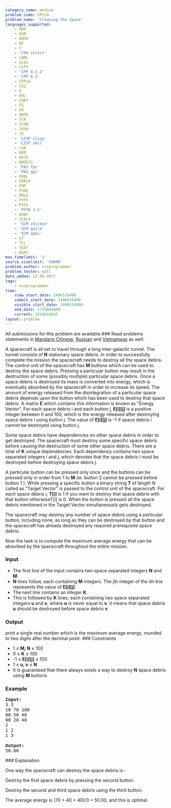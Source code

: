 ```yaml
---
category_name: medium
problem_code: SPCLN
problem_name: 'Cleaning the Space'
languages_supported:
    - ADA
    - ASM
    - BASH
    - BF
    - C
    - 'C99 strict'
    - CAML
    - CLOJ
    - CLPS
    - 'CPP 4.3.2'
    - 'CPP 6.3'
    - CPP14
    - CS2
    - D
    - ERL
    - FORT
    - FS
    - GO
    - HASK
    - ICK
    - ICON
    - JAVA
    - JS
    - 'LISP clisp'
    - 'LISP sbcl'
    - LUA
    - NEM
    - NICE
    - NODEJS
    - 'PAS fpc'
    - 'PAS gpc'
    - PERL
    - PERL6
    - PHP
    - PIKE
    - PRLG
    - PYPY
    - PYTH
    - 'PYTH 3.5'
    - RUBY
    - SCALA
    - 'SCM chicken'
    - 'SCM guile'
    - 'SCM qobi'
    - ST
    - TCL
    - TEXT
    - WSPC
max_timelimit: '1'
source_sizelimit: '50000'
problem_author: nssprogrammer
problem_tester: null
date_added: 23-05-2017
tags:
    - nssprogrammer
time:
    view_start_date: 1496516400
    submit_start_date: 1496516400
    visible_start_date: 1496516400
    end_date: 1735669800
    current: 1514816835
layout: problem
---
```

All submissions for this problem are available.### Read problems statements in [Mandarin Chinese](http://www.codechef.com/download/translated/SNCKEL17/mandarin/SPCLN.pdf), [Russian](http://www.codechef.com/download/translated/SNCKEL17/russian/SPCLN.pdf) and [Vietnamese](http://www.codechef.com/download/translated/SNCKEL17/vietnamese/SPCLN.pdf) as well.

A spacecraft is all set to travel through a long inter-galactic tunnel. The tunnel consists of **N** stationary space debris. In order to successfully complete the mission the spacecraft needs to destroy all the space debris. The control unit of the spacecraft has **M** buttons which can be used to destroy the space debris. Pressing a particular button may result in the destruction of some (possibly multiple) particular space debris. Once a space debris is destroyed its mass is converted into energy, which is eventually absorbed by the spacecraft in order to increase its speed. The amount of energy released from the disintegration of a particular space debris depends upon the button which has been used to destroy that space debris. A matrix **E** which contains this information is known as "Energy Vector". For each space debris i and each button j, **E\[i\]\[j\]** is a positive integer between 0 and 100, which is the energy released after destroying space debris i using button j. The value of **E\[i\]\[j\]** is -1 if space debris i cannot be destroyed using button j.

Some space debris have dependencies on other space debris in order to get destroyed. The spacecraft must destroy some specific space debris before causing the destruction of some other space debris. There are a total of **K** unique dependencies. Each dependency contains two space separated integers i and j, which denotes that the space debris i must be destroyed before destroying space debris j.

 A particular button can be pressed only once and the buttons can be pressed only in order from 1 to **M** (ie. button 2 cannot be pressed before button 1 ). While pressing a specific button a binary string **T** of length N called as "Target Vector" is passed to the control unit of the spacecraft. For each space debris i, **T\[i\]** is 1 if you want to destroy that space debris with that button otherwiseT\[i\] is 0. When the button is pressed all the space debris mentioned in the Target Vector simultaneously gets destroyed.

The spacecraft may destroy any number of space debris using a particular button, including none, as long as they can be destroyed by that button and the spacecraft has already destroyed any required prerequisite space debris.

Now the task is to compute the maximum average energy that can be absorbed by the spacecraft throughout the entire mission.

### Input

- The first line of the input contains two space separated integers **N** and **M**.
- **N** lines follow, each containing **M** integers. The jth integer of the ith line represents the value of **E\[i\]\[j\]**.
- The next line contains an integer **K**.
- This is followed by **K** lines, each containing two space separated integers **u** and **v**, where **u** is never equal to **v**. it means that space debris **u** should be destroyed before space debris **v**

### Output

print a single real number which is the maximum average energy, rounded to two digits after the decimal point. ### Constraints

- 1 ≤ **M, N** ≤ 100
- 0 ≤ **K** ≤ 100
- -1 ≤ **E\[i\]\[j\]** ≤ 100
- 1 ≤ **u, v** ≤ **N**
- It is guaranteed that there always exists a way to destroy **N** space debris using **M** buttons

### Example

<pre><b>Input:</b>
3 3 
10 70 100 
80 50 40 
80 20 40 
2 
1 2 
1 3 

<b>Output:</b>
50.00
</pre>### Explanation

One way the spacecraft can destroy the space debris is :

Destroy the first space debris by pressing the second button.

Destroy the second and third space debris using the third button.

The average energy is (70 + 40 + 40)/3 = 50.00, and this is optimal.
